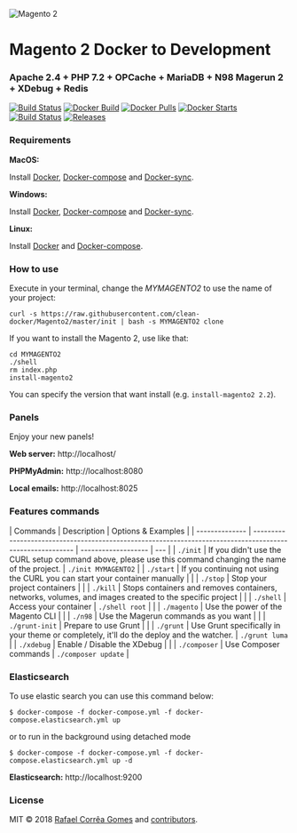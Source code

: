 ![Magento 2](https://cdn.rawgit.com/rafaelstz/magento2-snippets-visualstudio/master/images/icon.png)

# Magento 2 Docker to Development

### Apache 2.4 + PHP 7.2 + OPCache + MariaDB + N98 Magerun 2 + XDebug + Redis

[![Build Status](https://travis-ci.org/clean-docker/Magento2.svg?branch=master)](https://travis-ci.org/clean-docker/Magento2)
[![Docker Build](https://img.shields.io/docker/build/rafaelcgstz/magento2.svg)](https://hub.docker.com/r/rafaelcgstz/magento2/)
[![Docker Pulls](https://img.shields.io/docker/pulls/rafaelcgstz/magento2.svg)](https://hub.docker.com/r/rafaelcgstz/magento2/)
[![Docker Starts](https://img.shields.io/docker/stars/rafaelcgstz/magento2.svg)](https://hub.docker.com/r/rafaelcgstz/magento2/)
[![Build Status](https://images.microbadger.com/badges/image/rafaelcgstz/magento2.svg)](https://microbadger.com/images/rafaelcgstz/magento2)
[![Releases](https://img.shields.io/github/release/clean-docker/Magento2.svg)](https://github.com/clean-docker/Magento2/releases)

### Requirements

**MacOS:**

Install [Docker](https://docs.docker.com/docker-for-mac/install/), [Docker-compose](https://docs.docker.com/compose/install/#install-compose) and [Docker-sync](https://github.com/EugenMayer/docker-sync/wiki/docker-sync-on-OSX).

**Windows:**

Install [Docker](https://docs.docker.com/docker-for-windows/install/), [Docker-compose](https://docs.docker.com/compose/install/#install-compose) and [Docker-sync](https://github.com/EugenMayer/docker-sync/wiki/docker-sync-on-Windows).

**Linux:**

Install [Docker](https://docs.docker.com/engine/installation/linux/docker-ce/ubuntu/) and [Docker-compose](https://docs.docker.com/compose/install/#install-compose).

### How to use

Execute in your terminal, change the _MYMAGENTO2_ to use the name of your project:

```
curl -s https://raw.githubusercontent.com/clean-docker/Magento2/master/init | bash -s MYMAGENTO2 clone
```

If you want to install the Magento 2, use like that:

```
cd MYMAGENTO2
./shell
rm index.php
install-magento2
```

You can specify the version that want install (e.g. `install-magento2 2.2`).

### Panels

Enjoy your new panels!

**Web server:** http://localhost/

**PHPMyAdmin:** http://localhost:8080

**Local emails:** http://localhost:8025

### Features commands

| Commands       | Description                                                                                               | Options & Examples  |
| -------------- | --------------------------------------------------------------------------------------------------------- | ------------------- | --- |
| `./init`       | If you didn't use the CURL setup command above, please use this command changing the name of the project. | `./init MYMAGENTO2` |
| `./start`      | If you continuing not using the CURL you can start your container manually                                |                     |
| `./stop`       | Stop your project containers                                                                              |                     |
| `./kill`       | Stops containers and removes containers, networks, volumes, and images created to the specific project    |                     |
| `./shell`      | Access your container                                                                                     | `./shell root`      |     |
| `./magento`    | Use the power of the Magento CLI                                                                          |                     |
| `./n98`        | Use the Magerun commands as you want                                                                      |                     |
| `./grunt-init` | Prepare to use Grunt                                                                                      |                     |
| `./grunt`      | Use Grunt specifically in your theme or completely, it'll do the deploy and the watcher.                  | `./grunt luma`      |
| `./xdebug`     | Enable / Disable the XDebug                                                                               |                     |
| `./composer`   | Use Composer commands                                                                                     | `./composer update` |

### Elasticsearch

To use elastic search you can use this command below:

`$ docker-compose -f docker-compose.yml -f docker-compose.elasticsearch.yml up`

or to run in the background using detached mode

`$ docker-compose -f docker-compose.yml -f docker-compose.elasticsearch.yml up -d`

**Elasticsearch:** http://localhost:9200

### License

MIT © 2018 [Rafael Corrêa Gomes](https://github.com/rafaelstz/) and [contributors](https://github.com/clean-docker/Magento2/graphs/contributors).
